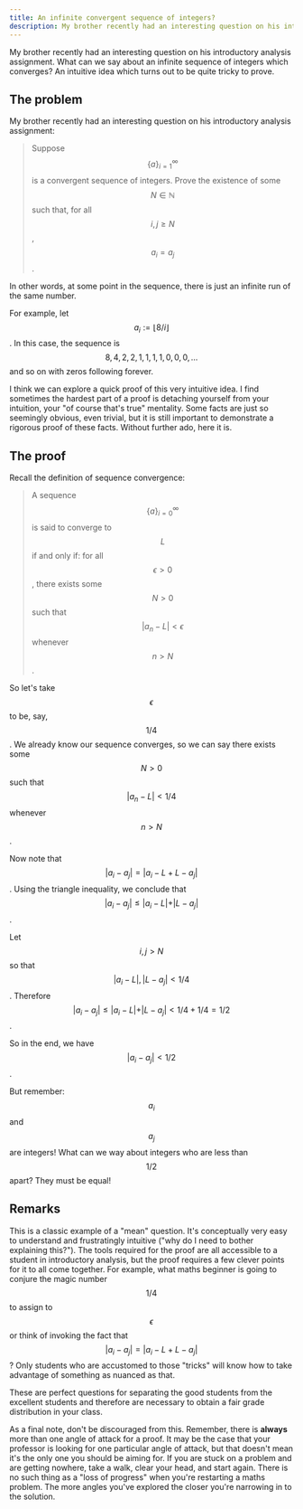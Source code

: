 ```yaml
---
title: An infinite convergent sequence of integers?
description: My brother recently had an interesting question on his introductory analysis assignment. What can we say about an infinite sequence of integers which converges? An intuitive idea which turns out to be quite tricky to prove.
---
```


My brother recently had an interesting question on his introductory analysis assignment. What can we say about an infinite sequence of integers which converges? An intuitive idea which turns out to be quite tricky to prove.

## The problem
My brother recently had an interesting question on his introductory analysis assignment:
> Suppose $$\{ a \}_{i=1}^\infty$$ is a convergent sequence of integers. Prove the existence of some $$N \in \mathbb{N}$$ such that, for all $$i, j \geq N$$, $$a_i = a_j$$.

In other words, at some point in the sequence, there is just an infinite run of the same number.

For example, let $$a_i := \lfloor 8 / i \rfloor$$. In this case, the sequence is $$8, 4, 2, 2, 1, 1, 1, 1, 0, 0, 0, ...$$ and so on with zeros following forever.

I think we can explore a quick proof of this very intuitive idea. I find sometimes the hardest part of a proof is detaching yourself from your intuition, your "of course that's true" mentality. Some facts are just so seemingly obvious, even trivial, but it is still important to demonstrate a rigorous proof of these facts. Without further ado, here it is.

## The proof
Recall the definition of sequence convergence:
> A sequence $$\{a\}_{i=0}^\infty$$ is said to converge to $$L$$ if and only if: for all $$\epsilon > 0$$, there exists some $$N > 0$$ such that $$\vert a_n - L\vert < \epsilon$$ whenever $$n > N$$.

So let's take $$\epsilon$$ to be, say, $$1/4$$. We already know our sequence converges, so we can say there exists some $$N > 0$$ such that $$\vert a_n - L\vert < 1/4$$ whenever $$n > N$$.

Now note that $$\vert a_i - a_j\vert = \vert a_i - L + L - a_j\vert $$. Using the triangle inequality, we conclude that $$\vert a_i - a_j\vert \leq \vert a_i - L\vert + \vert L - a_j\vert $$.

Let $$i, j > N$$ so that $$\vert a_i - L\vert , \vert L - a_j\vert < 1/4$$. Therefore $$\vert a_i - a_j\vert \leq \vert a_i - L\vert + \vert L - a_j\vert < 1/4 + 1/4 = 1/2$$.

So in the end, we have $$\vert a_i - a_j\vert < 1/2$$.

But remember: $$a_i$$ and $$a_j$$ are integers! What can we way about integers who are less than $$1/2$$ apart? They must be equal!

## Remarks
This is a classic example of a "mean" question. It's conceptually very easy to understand and frustratingly intuitive ("why do I need to bother explaining this?"). The tools required for the proof are all accessible to a student in introductory analysis, but the proof requires a few clever points for it to all come together. For example, what maths beginner is going to conjure the magic number $$1/4$$ to assign to $$\epsilon$$ or think of invoking the fact that $$\vert a_i - a_j\vert = \vert a_i - L + L - a_j\vert $$? Only students who are accustomed to those "tricks" will know how to take advantage of something as nuanced as that.

These are perfect questions for separating the good students from the excellent students and therefore are necessary to obtain a fair grade distribution in your class.

As a final note, don't be discouraged from this. Remember, there is **always** more than one angle of attack for a proof. It may be the case that your professor is looking for one particular angle of attack, but that doesn't mean it's the only one you should be aiming for. If you are stuck on a problem and are getting nowhere, take a walk, clear your head, and start again. There is no such thing as a "loss of progress" when you're restarting a maths problem. The more angles you've explored the closer you're narrowing in to the solution.